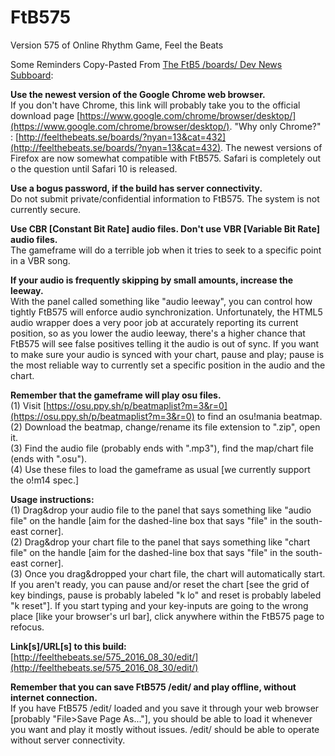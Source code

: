 # FtB575  
Version 575 of Online Rhythm Game, Feel the Beats  

Some Reminders Copy-Pasted From [The FtB5 /boards/ Dev News Subboard](https://feelthebeats.se/boards/?nyan=13):  

**Use the newest version of the Google Chrome web browser.**  
If you don't have Chrome, this link will probably take you to the official download page [https://www.google.com/chrome/browser/desktop/](https://www.google.com/chrome/browser/desktop/). "Why only Chrome?" : [http://feelthebeats.se/boards/?nyan=13&cat=432](http://feelthebeats.se/boards/?nyan=13&cat=432). The newest versions of Firefox are now somewhat compatible with FtB575. Safari is completely out o the question until Safari 10 is released.  

**Use a bogus password, if the build has server connectivity.**  
Do not submit private/confidential information to FtB575. The system is not currently secure.  

**Use CBR [Constant Bit Rate] audio files. Don't use VBR [Variable Bit Rate] audio files.**  
The gameframe will do a terrible job when it tries to seek to a specific point in a VBR song.  

**If your audio is frequently skipping by small amounts, increase the leeway.**  
With the panel called something like "audio leeway", you can control how tightly FtB575 will enforce audio synchronization. Unfortunately, the HTML5 audio wrapper does a very poor job at accurately reporting its current position, so as you lower the audio leeway, there's a higher chance that FtB575 will see false positives telling it the audio is out of sync. If you want to make sure your audio is synced with your chart, pause and play; pause is the most reliable way to currently set a specific position in the audio and the chart.  

**Remember that the gameframe will play osu files.**  
(1) Visit [https://osu.ppy.sh/p/beatmaplist?m=3&r=0](https://osu.ppy.sh/p/beatmaplist?m=3&r=0) to find an osu!mania beatmap.  
(2) Download the beatmap, change/rename its file extension to ".zip", open it.  
(3) Find the audio file (probably ends with ".mp3"), find the map/chart file (ends with ".osu").  
(4) Use these files to load the gameframe as usual [we currently support the o!m14 spec.]  

**Usage instructions:**  
(1) Drag&drop your audio file to the panel that says something like "audio file" on the handle [aim for the dashed-line box that says "file" in the south-east corner].  
(2) Drag&drop your chart file to the panel that says something like "chart file" on the handle [aim for the dashed-line box that says "file" in the south-east corner].  
(3) Once you drag&dropped your chart file, the chart will automatically start. If you aren't ready, you can pause and/or reset the chart [see the grid of key bindings, pause is probably labeled "k lo" and reset is probably labeled "k reset"]. If you start typing and your key-inputs are going to the wrong place [like your browser's url bar], click anywhere within the FtB575 page to refocus.  

**Link[s]/URL[s] to this build:**  
[http://feelthebeats.se/575_2016_08_30/edit/](http://feelthebeats.se/575_2016_08_30/edit/)  

**Remember that you can save FtB575 /edit/ and play offline, without internet connection.**  
If you have FtB575 /edit/ loaded and you save it through your web browser [probably "File>Save Page As..."], you should be able to load it whenever you want and play it mostly without issues. /edit/ should be able to operate without server connectivity.  
